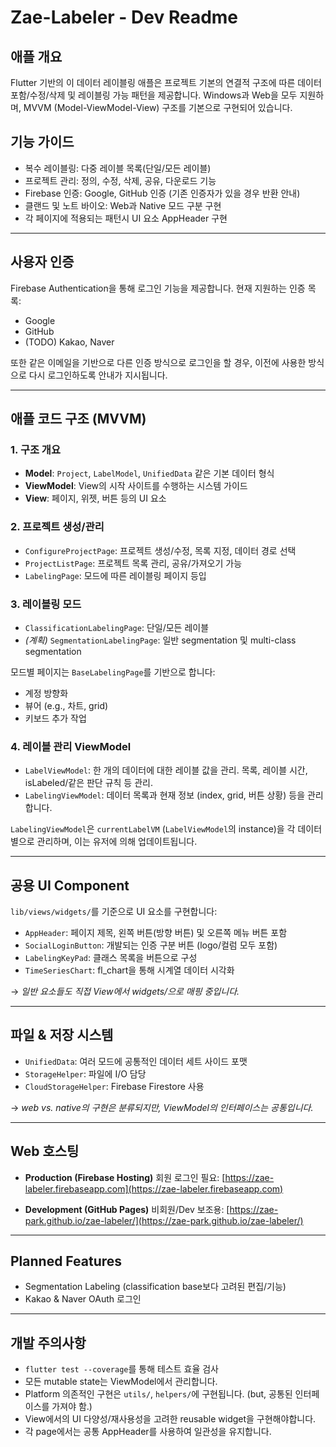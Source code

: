 # Zae-Labeler - Dev Readme

## 애플 개요
Flutter 기반의 이 데이터 레이블링 애플은 프로젝트 기본의 연결적 구조에 따른 데이터 포함/수정/삭제 및 레이블링 가능 패턴을 제공합니다. Windows과 Web을 모두 지원하며, MVVM (Model-ViewModel-View) 구조를 기본으로 구현되어 있습니다.

## 기능 가이드
- 복수 레이블링: 다중 레이블 목록(단일/모든 레이블)
- 프로젝트 관리: 정의, 수정, 삭제, 공유, 다운로드 기능
- Firebase 인증: Google, GitHub 인증 (기존 인증자가 있을 경우 반환 안내)
- 클랜드 및 노트 바이오: Web과 Native 모드 구분 구현
- 각 페이지에 적용되는 패턴시 UI 요소 AppHeader 구현

---

## 사용자 인증
Firebase Authentication을 통해 로그인 기능을 제공합니다. 현재 지원하는 인증 목록:

- Google
- GitHub
- (TODO) Kakao, Naver

또한 같은 이메일을 기반으로 다른 인증 방식으로 로그인을 할 경우, 이전에 사용한 방식으로 다시 로그인하도록 안내가 지시됩니다.

---

## 애플 코드 구조 (MVVM)

### 1. 구조 개요
- **Model**: `Project`, `LabelModel`, `UnifiedData` 같은 기본 데이터 형식
- **ViewModel**: View의 시작 사이트를 수행하는 시스템 가이드
- **View**: 페이지, 위젯, 버튼 등의 UI 요소

### 2. 프로젝트 생성/관리
- `ConfigureProjectPage`: 프로젝트 생성/수정, 목록 지정, 데이터 경로 선택
- `ProjectListPage`: 프로젝트 목록 관리, 공유/가져오기 가능
- `LabelingPage`: 모드에 따른 레이블링 페이지 등입

### 3. 레이블링 모드
- `ClassificationLabelingPage`: 단일/모든 레이블
- *(계획)* `SegmentationLabelingPage`: 일반 segmentation 및 multi-class segmentation

모드별 페이지는 `BaseLabelingPage`를 기반으로 합니다:
- 계정 방향화
- 뷰어 (e.g., 차트, grid)
- 키보드 추가 작업

### 4. 레이블 관리 ViewModel
- `LabelViewModel`: 한 개의 데이터에 대한 레이블 값을 관리. 목록, 레이블 시간, isLabeled/같은 판단 규칙 등 관리.
- `LabelingViewModel`: 데이터 목록과 현재 정보 (index, grid, 버튼 상황) 등을 관리합니다.

`LabelingViewModel`은 `currentLabelVM` (`LabelViewModel`의 instance)을 각 데이터별으로 관리하며, 이는 유저에 의해 업데이트됩니다.

---

## 공용 UI Component
`lib/views/widgets/`를 기준으로 UI 요소를 구현합니다:

- `AppHeader`: 페이지 제목, 왼쪽 버튼(방향 버튼) 및 오른쪽 메뉴 버튼 포함
- `SocialLoginButton`: 개발되는 인증 구분 버튼 (logo/컬럼 모두 포함)
- `LabelingKeyPad`: 클래스 목록을 버튼으로 구성
- `TimeSeriesChart`: fl_chart을 통해 시계열 데이터 시각화

→ *일반 요소들도 직접 View에서 widgets/으로 매핑 중입니다.*

---

## 파일 & 저장 시스템
- `UnifiedData`: 여러 모드에 공통적인 데이터 세트 사이드 포맷
- `StorageHelper`: 파일에 I/O 담당
- `CloudStorageHelper`: Firebase Firestore 사용

→ *web vs. native의 구현은 분류되지만, ViewModel의 인터페이스는 공통입니다.*

---

## Web 호스팅

- **Production (Firebase Hosting)**
  회원 로그인 필요: [https://zae-labeler.firebaseapp.com](https://zae-labeler.firebaseapp.com)

- **Development (GitHub Pages)**
  비회원/Dev 보조용: [https://zae-park.github.io/zae-labeler/](https://zae-park.github.io/zae-labeler/)

---

## Planned Features
- Segmentation Labeling (classification base보다 고려된 편집/기능)
- Kakao & Naver OAuth 로그인

---

## 개발 주의사항
- `flutter test --coverage`를 통해 테스트 효율 검사
- 모든 mutable state는 ViewModel에서 관리합니다.
- Platform 의존적인 구현은 `utils/`, `helpers/`에 구현됩니다. (but, 공통된 인터페이스를 가져야 함.)
- View에서의 UI 다양성/재사용성을 고려한 reusable widget을 구현해야합니다.
- 각 page에서는 공통 AppHeader를 사용하여 일관성을 유지합니다.

